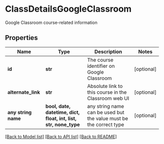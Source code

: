# ClassDetailsGoogleClassroom

Google Classroom course-related information

## Properties
Name | Type | Description | Notes
------------ | ------------- | ------------- | -------------
**id** | **str** | The course identifier on Google Classroom | [optional] 
**alternate_link** | **str** | Absolute link to this course in the Classroom web UI | [optional] 
**any string name** | **bool, date, datetime, dict, float, int, list, str, none_type** | any string name can be used but the value must be the correct type | [optional]

[[Back to Model list]](../README.md#documentation-for-models) [[Back to API list]](../README.md#documentation-for-api-endpoints) [[Back to README]](../README.md)



